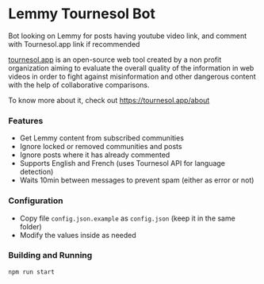 # Lemmy Tournesol Bot

Bot looking on Lemmy for posts having youtube video link, and comment with Tournesol.app link if recommended

[tournesol.app](https://tournesol.app) is an open-source web tool created by a non profit organization aiming to evaluate the overall quality of the information in web videos in order to fight against misinformation and other dangerous content with the help of collaborative comparisons.

To know more about it, check out https://tournesol.app/about

### Features

- Get Lemmy content from subscribed communities
- Ignore locked or removed communities and posts
- Ignore posts where it has already commented
- Supports English and French (uses Tournesol API for language detection)
- Waits 10min between messages to prevent spam (either as error or not)

### Configuration

- Copy file `config.json.example` as `config.json` (keep it in the same folder)
- Modify the values inside as needed

### Building and Running

`npm run start`
